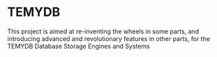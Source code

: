 # TEMYDB
This project is aimed at re-inventing the wheels in some parts, and introducing advanced and revolutionary features in other parts, for the TEMYDB Database Storage Engines and Systems
